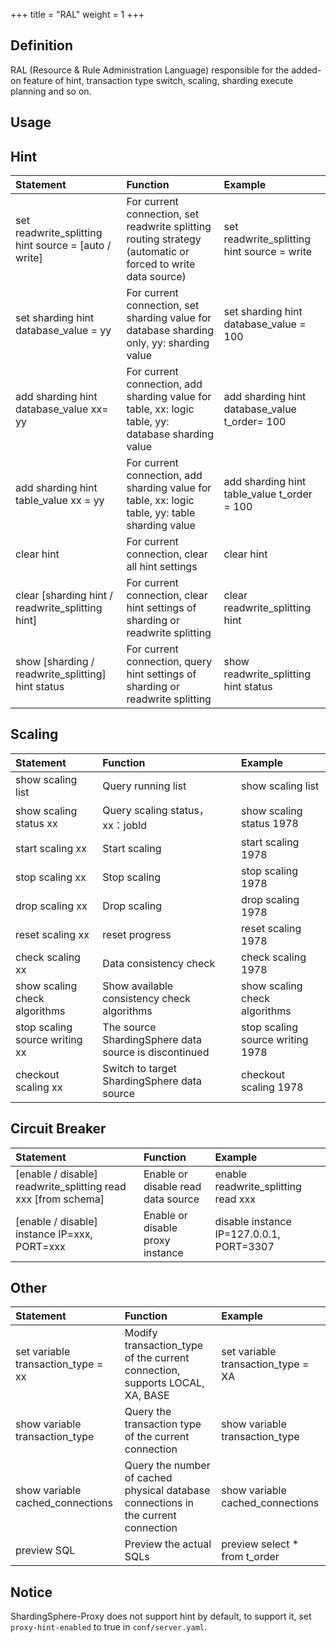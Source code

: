+++
title = "RAL"
weight = 1
+++

## Definition

RAL (Resource & Rule Administration Language) responsible for the added-on feature of hint, transaction type switch, scaling, sharding execute planning and so on.
## Usage

## Hint

| Statement                                          | Function                                                                                                     | Example                                           |
|:---------------------------------------------------|:-------------------------------------------------------------------------------------------------------------|:----------------------------------------------|
|set readwrite_splitting hint source = [auto / write]| For current connection, set readwrite splitting routing strategy (automatic or forced to write data source)  | set readwrite_splitting hint source = write   |  
|set sharding hint database_value = yy               | For current connection, set sharding value for database sharding only, yy: sharding value                    | set sharding hint database_value = 100        |  
|add sharding hint database_value xx= yy             | For current connection, add sharding value for table, xx: logic table, yy: database sharding value           | add sharding hint database_value t_order= 100 |  
|add sharding hint table_value xx = yy               | For current connection, add sharding value for table, xx: logic table, yy: table sharding value              | add sharding hint table_value t_order = 100   |  
|clear hint                                          | For current connection, clear all hint settings                                                              | clear hint                                    |  
|clear [sharding hint / readwrite_splitting hint]    | For current connection, clear hint settings of sharding or readwrite splitting                               | clear readwrite_splitting hint                |  
|show [sharding / readwrite_splitting] hint status   | For current connection, query hint settings of sharding or readwrite splitting                               | show readwrite_splitting hint status          |  

## Scaling

| Statement                                          | Function                                                      | Example                                         |
|:---------------------------------------------------|:--------------------------------------------------------------|:-----------------------------------------------|
|show scaling list                                   | Query running list                                            | show scaling list                              |  
|show scaling status xx                              | Query scaling status， xx：jobId                               | show scaling status 1978                       |  
|start scaling xx                                    | Start scaling                                                 | start scaling 1978                             |  
|stop scaling xx                                     | Stop scaling                                                  | stop scaling 1978                              |  
|drop scaling xx                                     | Drop scaling                                                  | drop scaling 1978                              |  
|reset scaling xx                                    | reset progress                                                | reset scaling 1978                             |  
|check scaling xx                                    | Data consistency check                                        | check scaling 1978                             |  
|show scaling check algorithms                       | Show available consistency check algorithms                   | show scaling check algorithms                  |  
|stop scaling source writing xx                      | The source ShardingSphere data source is discontinued         | stop scaling source writing 1978               |  
|checkout scaling xx                                 | Switch to target ShardingSphere data source                   | checkout scaling 1978                          |  


## Circuit Breaker

| Statement                                                         | Function                            | Example                                       |
|:------------------------------------------------------------------|:------------------------------------|:----------------------------------------------|
|[enable / disable] readwrite_splitting read xxx [from schema]      | Enable or disable read data source  | enable readwrite_splitting read xxx           |  
|[enable / disable] instance IP=xxx, PORT=xxx                       | Enable or disable proxy instance    | disable instance IP=127.0.0.1, PORT=3307      |  

## Other

| Statement                                          | Function                                                                             | Example                                       |
|:---------------------------------------------------|:-------------------------------------------------------------------------------------|:----------------------------------------------|
|set variable transaction_type = xx                  | Modify transaction_type of the current connection, supports LOCAL, XA, BASE          | set variable transaction_type = XA            |  
|show variable transaction_type                      | Query the transaction type of the current connection                                 | show variable transaction_type                |  
|show variable cached_connections                    | Query the number of cached physical database connections in the current connection   | show variable cached_connections              |  
|preview SQL                                         | Preview the actual SQLs                                                              | preview select * from t_order                 |  

## Notice

ShardingSphere-Proxy does not support hint by default, to support it, set `proxy-hint-enabled` to true in `conf/server.yaml`.
